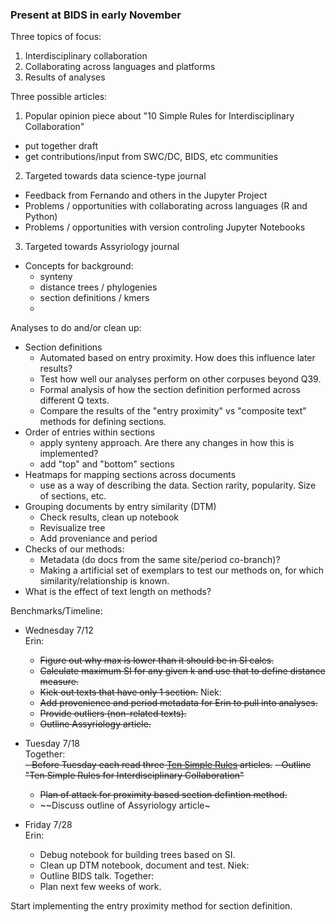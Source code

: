 ### Present at BIDS in early November  

Three topics of focus:  
1) Interdisciplinary collaboration  
2) Collaborating across languages and platforms
3) Results of analyses  

Three possible articles:
1) Popular opinion piece about "10 Simple Rules for Interdisciplinary Collaboration"  
  - put together draft
  - get contributions/input from SWC/DC, BIDS, etc communities
2) Targeted towards data science-type journal  
  - Feedback from Fernando and others in the Jupyter Project
  - Problems / opportunities with collaborating across languages (R and Python)
  - Problems / opportunities with version controling Jupyter Notebooks
3) Targeted towards Assyriology journal  
  - Concepts for background:
    - synteny
    - distance trees / phylogenies
    - section definitions / kmers
    - 
    
Analyses to do and/or clean up:
- Section definitions
  - Automated based on entry proximity. How does this influence later results? 
  - Test how well our analyses perform on other corpuses beyond Q39. 
  - Formal analysis of how the section definition performed across different Q texts.
  - Compare the results of the "entry proximity" vs "composite text" methods for defining sections.
- Order of entries within sections
  - apply synteny approach. Are there any changes in how this is implemented?
  - add "top" and "bottom" sections
 - Heatmaps for mapping sections across documents  
    - use as a way of describing the data. Section rarity, popularity. Size of sections, etc. 
 - Grouping documents by entry similarity (DTM)
    - Check results, clean up notebook  
    - Revisualize tree  
    - Add proveniance and period 
 - Checks of our methods:
    - Metadata (do docs from the same site/period co-branch)?
    - Making a artificial set of exemplars to test our methods on, for which similarity/relationship is known.
 - What is the effect of text length on methods? 
  
  
  Benchmarks/Timeline:
  - Wednesday 7/12  
    Erin:   
    - ~~Figure out why max is lower than it should be in SI calcs.~~  
    - ~~Calculate maximum SI for any given k and use that to define distance measure.~~
    - ~~Kick out texts that have only 1 section.~~
    Niek:   
    - ~~Add provenience and period metadata for Erin to pull into analyses.~~
    - ~~Provide outliers (non-related texts).~~ 
    - ~~Outline Assyriology article.~~
    
  - Tuesday 7/18  
    Together:  
    ~~- Before Tuesday each read three [Ten Simple Rules](http://collections.plos.org/ten-simple-rules) articles.~~
    ~~- Outline "Ten Simple Rules for Interdisciplinary Collaboration"~~
    - ~~Plan of attack for proximity based section defintion method.~~
    - ~~Discuss outline of Assyriology article~
    
  - Friday 7/28  
    Erin:   
      - Debug notebook for building trees based on SI.
      - Clean up DTM notebook, document and test. 
    Niek:  
      - Outline BIDS talk.
    Together:   
      - Plan next few weeks of work. 
      
   
      
      
Start implementing the entry proximity method for section definition. 

